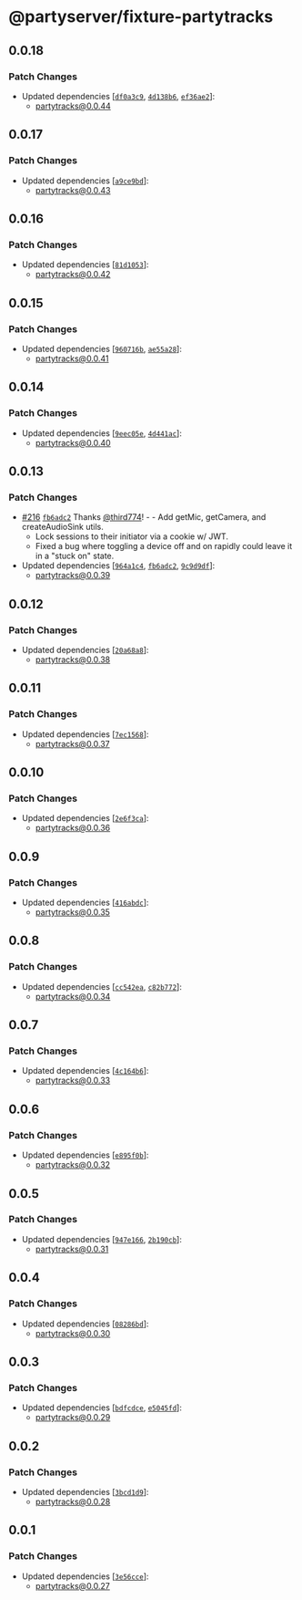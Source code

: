 # @partyserver/fixture-partytracks

## 0.0.18

### Patch Changes

- Updated dependencies [[`df0a3c9`](https://github.com/cloudflare/partykit/commit/df0a3c91a3c073e11ade106d38e26324c6965aa7), [`4d138b6`](https://github.com/cloudflare/partykit/commit/4d138b63da10416b0125f55eaf343da1ab69d88a), [`ef36ae2`](https://github.com/cloudflare/partykit/commit/ef36ae2aac1971ce4822748b4fb8bc815a576280)]:
  - partytracks@0.0.44

## 0.0.17

### Patch Changes

- Updated dependencies [[`a9ce9bd`](https://github.com/cloudflare/partykit/commit/a9ce9bd8e9439d96dfafe51329dcfe623a6ca444)]:
  - partytracks@0.0.43

## 0.0.16

### Patch Changes

- Updated dependencies [[`81d1053`](https://github.com/cloudflare/partykit/commit/81d105369685c13a1fd2de928e8ccc13f95bc990)]:
  - partytracks@0.0.42

## 0.0.15

### Patch Changes

- Updated dependencies [[`960716b`](https://github.com/cloudflare/partykit/commit/960716b2f78fded0f702149dfefffec228be7f33), [`ae55a28`](https://github.com/cloudflare/partykit/commit/ae55a28e09fb8118e34b050ff6f9068944105ac8)]:
  - partytracks@0.0.41

## 0.0.14

### Patch Changes

- Updated dependencies [[`9eec05e`](https://github.com/cloudflare/partykit/commit/9eec05eee9e80c57bf9799a5234ec513d35b389b), [`4d441ac`](https://github.com/cloudflare/partykit/commit/4d441aceae8bc52a65ed6fce61129dcc77d47443)]:
  - partytracks@0.0.40

## 0.0.13

### Patch Changes

- [#216](https://github.com/cloudflare/partykit/pull/216) [`fb6adc2`](https://github.com/cloudflare/partykit/commit/fb6adc2af78b3d1027e3c145f41c9ab916b92013) Thanks [@third774](https://github.com/third774)! - - Add getMic, getCamera, and createAudioSink utils.
  - Lock sessions to their initiator via a cookie w/ JWT.
  - Fixed a bug where toggling a device off and on rapidly could leave it in a "stuck on" state.
- Updated dependencies [[`964a1c4`](https://github.com/cloudflare/partykit/commit/964a1c491b3206bf82dcd63f12a328477baa9896), [`fb6adc2`](https://github.com/cloudflare/partykit/commit/fb6adc2af78b3d1027e3c145f41c9ab916b92013), [`9c9d9df`](https://github.com/cloudflare/partykit/commit/9c9d9dfcbac565e017852a1773dbbe79117b924d)]:
  - partytracks@0.0.39

## 0.0.12

### Patch Changes

- Updated dependencies [[`20a68a8`](https://github.com/cloudflare/partykit/commit/20a68a841ef67464a41b55d500114cec6a8c6a6e)]:
  - partytracks@0.0.38

## 0.0.11

### Patch Changes

- Updated dependencies [[`7ec1568`](https://github.com/cloudflare/partykit/commit/7ec15680fd1dcb257263d52d2c9cd5088e2f7c0a)]:
  - partytracks@0.0.37

## 0.0.10

### Patch Changes

- Updated dependencies [[`2e6f3ca`](https://github.com/threepointone/partyserver/commit/2e6f3ca2b94ba01a73a96132f01af0bfdf04d91d)]:
  - partytracks@0.0.36

## 0.0.9

### Patch Changes

- Updated dependencies [[`416abdc`](https://github.com/threepointone/partyserver/commit/416abdc9e643561246e75275407f431c154e4fb4)]:
  - partytracks@0.0.35

## 0.0.8

### Patch Changes

- Updated dependencies [[`cc542ea`](https://github.com/threepointone/partyserver/commit/cc542ea2a1f23523b34beea48a70a9c1b17a9d12), [`c82b772`](https://github.com/threepointone/partyserver/commit/c82b772f68507967402f8e5d8cfcd235262b5617)]:
  - partytracks@0.0.34

## 0.0.7

### Patch Changes

- Updated dependencies [[`4c164b6`](https://github.com/threepointone/partyserver/commit/4c164b6c69aa5fa0dfe70d935d2002e8b766d132)]:
  - partytracks@0.0.33

## 0.0.6

### Patch Changes

- Updated dependencies [[`e895f0b`](https://github.com/threepointone/partyserver/commit/e895f0bd13a3bef35bffd4e2f4ba0b7ac451c60c)]:
  - partytracks@0.0.32

## 0.0.5

### Patch Changes

- Updated dependencies [[`947e166`](https://github.com/threepointone/partyserver/commit/947e1666c7d8486a990ff5b3a94981a36aafba73), [`2b190cb`](https://github.com/threepointone/partyserver/commit/2b190cb5b5ccfe0be88bc7905b85552d70a6825d)]:
  - partytracks@0.0.31

## 0.0.4

### Patch Changes

- Updated dependencies [[`08286bd`](https://github.com/threepointone/partyserver/commit/08286bd96acd93a4e30683cd6d91bd77a98c2453)]:
  - partytracks@0.0.30

## 0.0.3

### Patch Changes

- Updated dependencies [[`bdfcdce`](https://github.com/threepointone/partyserver/commit/bdfcdce562f84a94ceb4bc03be133a82d8969839), [`e5045fd`](https://github.com/threepointone/partyserver/commit/e5045fd052bdb8369b6cfaf54d4c619d3ac32a81)]:
  - partytracks@0.0.29

## 0.0.2

### Patch Changes

- Updated dependencies [[`3bcd1d9`](https://github.com/threepointone/partyserver/commit/3bcd1d9d9f9f1819ec2a292d8fd605319aa15c9b)]:
  - partytracks@0.0.28

## 0.0.1

### Patch Changes

- Updated dependencies [[`3e56cce`](https://github.com/threepointone/partyserver/commit/3e56cceca2c253d7b4368299e018b73af6deb42b)]:
  - partytracks@0.0.27

